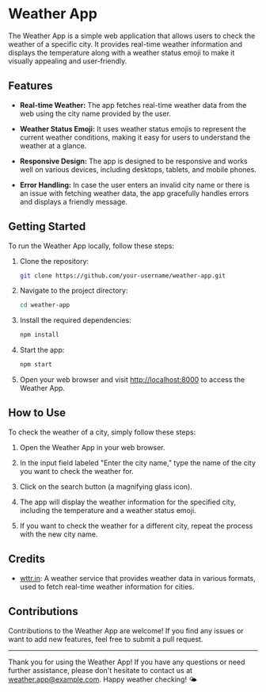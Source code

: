 # Weather App

The Weather App is a simple web application that allows users to check the weather of a specific city. It provides real-time weather information and displays the temperature along with a weather status emoji to make it visually appealing and user-friendly.

## Features

- **Real-time Weather:** The app fetches real-time weather data from the web using the city name provided by the user.

- **Weather Status Emoji:** It uses weather status emojis to represent the current weather conditions, making it easy for users to understand the weather at a glance.

- **Responsive Design:** The app is designed to be responsive and works well on various devices, including desktops, tablets, and mobile phones.

- **Error Handling:** In case the user enters an invalid city name or there is an issue with fetching weather data, the app gracefully handles errors and displays a friendly message.

## Getting Started

To run the Weather App locally, follow these steps:

1. Clone the repository:

   ```bash
   git clone https://github.com/your-username/weather-app.git
   ```

2. Navigate to the project directory:

   ```bash
   cd weather-app
   ```

3. Install the required dependencies:

   ```bash
   npm install
   ```

4. Start the app:

   ```bash
   npm start
   ```

5. Open your web browser and visit [http://localhost:8000](http://localhost:8000) to access the Weather App.

## How to Use

To check the weather of a city, simply follow these steps:

1. Open the Weather App in your web browser.

2. In the input field labeled "Enter the city name," type the name of the city you want to check the weather for.

3. Click on the search button (a magnifying glass icon).

4. The app will display the weather information for the specified city, including the temperature and a weather status emoji.

5. If you want to check the weather for a different city, repeat the process with the new city name.

## Credits

- [wttr.in](https://wttr.in/): A weather service that provides weather data in various formats, used to fetch real-time weather information for cities.


## Contributions

Contributions to the Weather App are welcome! If you find any issues or want to add new features, feel free to submit a pull request.

---

Thank you for using the Weather App! If you have any questions or need further assistance, please don't hesitate to contact us at weather.app@example.com. Happy weather checking! 🌤️
